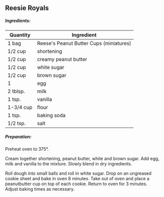 
## Reesie Royals

##### Ingredients:

| Quantity  | Ingredient                              |
|-----------|-----------------------------------------|
| 1 bag     | Reese's Peanut Butter Cups (miniatures) |
| 1/2 cup   | shortening                              |
| 1/2 cup   | creamy peanut butter                    |
| 1/2 cup   | white sugar                             |
| 1/2 cup   | brown sugar                             |
| 1         | egg                                     |
| 2 tblsp.  | milk                                    |
| 1 tsp.    | vanilla                                 |
| 1-3/4 cup | flour                                   |
| 1 tsp.    | baking soda                             |
| 1/2 tsp.  | salt                                    |

##### Preparation:

Preheat oven to 375&deg;.

Cream together shortening, peanut butter, white and brown sugar.  Add egg, milk and vanilla to
the mixture.  Slowly blend in dry ingredients.

Roll dough into small balls and roll in white sugar.  Drop on an ungreased cookie sheet and bake
in oven 8 minutes.  Take out of oven and place a peanutbutter cup on top of each cookie.  Return
to oven for 3 minutes.  Adjust baking times as necessary.

